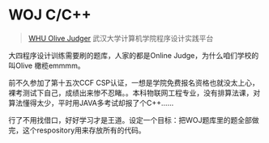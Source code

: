 # WOJ C/C++
> [WHU Olive Judger](http://acm.whu.edu.cn/weblearn)
武汉大学计算机学院程序设计实践平台

大四程序设计训练需要刷的题库，人家的都是Online Judge，为什么咱们学校的叫Olive 橄榄emmmm。

前不久参加了第十五次CCF CSP认证，一想是学院免费报名资格也就没太上心，裸考测试下自己，成绩出来惨不忍睹。。本科物联网工程专业，没有排算法课，对算法懂得太少，平时用JAVA多考试却报了个C++……

行了不用找借口，好好学习才是王道。设定一个目标：把WOJ题库里的题全部做完，这个respository用来存放所有的代码。

